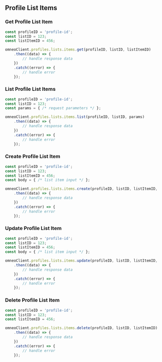 ## Profile List Items

### Get Profile List Item

```javascript
const profileID = 'profile-id';
const listID = 123;
const listItemID = 456;

omneoClient.profiles.lists.items.get(profileID, listID, listItemID)
    .then((data) => {
        // handle response data
    })
    .catch((error) => {
        // handle error
    });
```

### List Profile List Items

```javascript
const profileID = 'profile-id';
const listID = 123;
const params = { /* request parameters */ };

omneoClient.profiles.lists.items.list(profileID, listID, params)
    .then((data) => {
        // handle response data
    })
    .catch((error) => {
        // handle error
    });
```

### Create Profile List Item

```javascript
const profileID = 'profile-id';
const listID = 123;
const listItemID = 456;
const body = { /* list item input */ };

omneoClient.profiles.lists.items.create(profileID, listID, listItemID, body)
    .then((data) => {
        // handle response data
    })
    .catch((error) => {
        // handle error
    });
```

### Update Profile List Item

```javascript
const profileID = 'profile-id';
const listID = 123;
const listItemID = 456;
const body = { /* list item input */ };

omneoClient.profiles.lists.items.update(profileID, listID, listItemID, body)
    .then((data) => {
        // handle response data
    })
    .catch((error) => {
        // handle error
    });
```

### Delete Profile List Item

```javascript
const profileID = 'profile-id';
const listID = 123;
const listItemID = 456;

omneoClient.profiles.lists.items.delete(profileID, listID, listItemID)
    .then((data) => {
        // handle response data
    })
    .catch((error) => {
        // handle error
    });
```